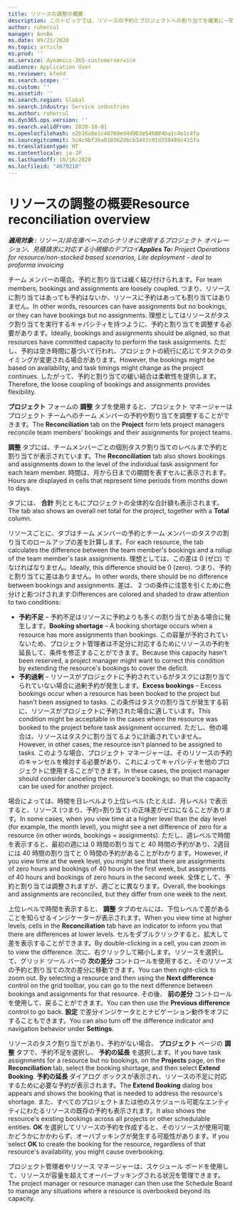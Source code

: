 ```yaml
---
title: リソースの調整の概要
description: このトピックでは、リソースの予約とプロジェクトへの割り当てを確実に一致させる方法について説明します。
author: ruhercul
manager: AnnBe
ms.date: 09/23/2020
ms.topic: article
ms.prod: ''
ms.service: dynamics-365-customerservice
audience: Application User
ms.reviewer: kfend
ms.search.scope: ''
ms.custom: ''
ms.assetid: ''
ms.search.region: Global
ms.search.industry: Service industries
ms.author: ruhercul
ms.dyn365.ops.version: ''
ms.search.validFrom: 2020-10-01
ms.openlocfilehash: e2b16a6e1c48769ed4d903e546804ba1c4e1c4fa
ms.sourcegitcommit: 5c4c9bf3ba018562d6cb3443c01d550489c415fa
ms.translationtype: HT
ms.contentlocale: ja-JP
ms.lasthandoff: 10/16/2020
ms.locfileid: "4079210"
---
```

# <a name="resource-reconciliation-overview"></a><span data-ttu-id="46080-103">リソースの調整の概要</span><span class="sxs-lookup"><span data-stu-id="46080-103">Resource reconciliation overview</span></span>

<span data-ttu-id="46080-104">_**適用対象 :** リソース/非在庫ベースのシナリオに使用するプロジェクト オペレーション、見積請求に対応する小規模のデプロイ_</span><span class="sxs-lookup"><span data-stu-id="46080-104">_**Applies To:** Project Operations for resource/non-stocked based scenarios, Lite deployment - deal to proforma invoicing_</span></span>

<span data-ttu-id="46080-105">チーム メンバーの場合、予約と割り当ては緩く結び付けられます。</span><span class="sxs-lookup"><span data-stu-id="46080-105">For team members, bookings and assignments are loosely coupled.</span></span> <span data-ttu-id="46080-106">つまり、リソースに割り当てはあっても予約はないか、リソースに予約はあっても割り当てはありません。</span><span class="sxs-lookup"><span data-stu-id="46080-106">In other words, resources can have assignments but no bookings, or they can have bookings but no assignments.</span></span> <span data-ttu-id="46080-107">理想としてはリソースがタスク割り当てを実行するキャパシティを持つように、予約と割り当てを調整する必要があります。</span><span class="sxs-lookup"><span data-stu-id="46080-107">Ideally, bookings and assignments should be aligned, so that resources have committed capacity to perform the task assignments.</span></span> <span data-ttu-id="46080-108">ただし、予約は空き時間に基づいて行われ、プロジェクトの続行に応じてタスクのタイミングが変更される場合があります。</span><span class="sxs-lookup"><span data-stu-id="46080-108">However, the bookings might be based on availability, and task timings might change as the project continues.</span></span> <span data-ttu-id="46080-109">したがって、予約と割り当ての緩い結合は柔軟性を提供します。</span><span class="sxs-lookup"><span data-stu-id="46080-109">Therefore, the loose coupling of bookings and assignments provides flexibility.</span></span>

<span data-ttu-id="46080-110">**プロジェクト** フォームの **調整** タブを使用すると、プロジェクト マネージャーはプロジェクト チームへのチーム メンバーの予約や割り当てを調整することができます。</span><span class="sxs-lookup"><span data-stu-id="46080-110">The **Reconciliation** tab on the **Project** form lets project managers reconcile team members' bookings and their assignments for project teams.</span></span>

<span data-ttu-id="46080-111">**調整** タブには、チームメンバーごとの個別タスク割り当てのレベルまで予約と割り当てが表示されています。</span><span class="sxs-lookup"><span data-stu-id="46080-111">The **Reconciliation** tab also shows bookings and assignments down to the level of the individual task assignment for each team member.</span></span> <span data-ttu-id="46080-112">時間は、月から日までの期間を表すセルに表示されます。</span><span class="sxs-lookup"><span data-stu-id="46080-112">Hours are displayed in cells that represent time periods from months down to days.</span></span>

<span data-ttu-id="46080-113">タブには、 **合計** 列とともにプロジェクトの全体的な合計額も表示されます。</span><span class="sxs-lookup"><span data-stu-id="46080-113">The tab also shows an overall net total for the project, together with a **Total** column.</span></span>

<span data-ttu-id="46080-114">リソースごとに、タブはチーム メンバーの予約とチーム メンバーのタスクの割り当てのロールアップの差を計算します。</span><span class="sxs-lookup"><span data-stu-id="46080-114">For each resource, the tab calculates the difference between the team member's bookings and a rollup of the team member's task assignments.</span></span> <span data-ttu-id="46080-115">理想としては、この差は 0 (ゼロ) でなければなりません。</span><span class="sxs-lookup"><span data-stu-id="46080-115">Ideally, this difference should be 0 (zero).</span></span> <span data-ttu-id="46080-116">つまり、予約と割り当てに差はありません。</span><span class="sxs-lookup"><span data-stu-id="46080-116">In other words, there should be no difference between bookings and assignments.</span></span> <span data-ttu-id="46080-117">差は、 2 つの条件に注意を引くために色分けと影つけされます:</span><span class="sxs-lookup"><span data-stu-id="46080-117">Differences are colored and shaded to draw attention to two conditions:</span></span>

- <span data-ttu-id="46080-118">**予約不足** – 予約不足はリソースに予約よりも多くの割り当てがある場合に発生します。</span><span class="sxs-lookup"><span data-stu-id="46080-118">**Booking shortage** – A booking shortage occurs when a resource has more assignments than bookings.</span></span> <span data-ttu-id="46080-119">この容量が予約されていないため、プロジェクト管理者は不足分に対応するためにリソースの予約を延長して、条件を修正することができます。</span><span class="sxs-lookup"><span data-stu-id="46080-119">Because this capacity hasn't been reserved, a project manager might want to correct this condition by extending the resource's bookings to cover the deficit.</span></span>
- <span data-ttu-id="46080-120">**予約過剰** – リソースがプロジェクトに予約されているがタスクには割り当てられていない場合に過剰予約が発生します。</span><span class="sxs-lookup"><span data-stu-id="46080-120">**Excess bookings** – Excess bookings occur when a resource has been booked to the project but hasn't been assigned to tasks.</span></span> <span data-ttu-id="46080-121">この条件はタスクの割り当てが発生する前に、リソースがプロジェクトに予約された場合に適しています。</span><span class="sxs-lookup"><span data-stu-id="46080-121">This condition might be acceptable in the cases where the resource was booked to the project before task assignment occurred.</span></span> <span data-ttu-id="46080-122">ただし、他の場合は、リソースはタスクに割り当てるように計画されていません。</span><span class="sxs-lookup"><span data-stu-id="46080-122">However, in other cases, the resource isn't planned to be assigned to tasks.</span></span> <span data-ttu-id="46080-123">このような場合、プロジェクト マネージャーは、そのリソースの予約のキャンセルを検討する必要があり、これによってキャパシティを他のプロジェクトに使用することができます。</span><span class="sxs-lookup"><span data-stu-id="46080-123">In these cases, the project manager should consider canceling the resource's bookings, so that the capacity can be used for another project.</span></span>

<span data-ttu-id="46080-124">場合によっては、時間を日レベルより上位レベル (たとえば、月レベル) で表示すると、リソース (つまり、予約=割り当て) の正味差がゼロになることがあります。</span><span class="sxs-lookup"><span data-stu-id="46080-124">In some cases, when you view time at a higher level than the day level (for example, the month level), you might see a net difference of zero for a resource (in other words, bookings = assignments).</span></span> <span data-ttu-id="46080-125">ただし、週レベルで時間を表示すると、最初の週には 0 時間の割り当てと 40 時間の予約があり、2週目には 40 時間の割り当てと 0 時間の予約があることがわかります。</span><span class="sxs-lookup"><span data-stu-id="46080-125">However, if you view time at the week level, you might see that there are assignments of zero hours and bookings of 40 hours in the first week, but assignments of 40 hours and bookings of zero hours in the second week.</span></span> <span data-ttu-id="46080-126">全体として、予約と割り当ては調整されますが、週ごとに異なります。</span><span class="sxs-lookup"><span data-stu-id="46080-126">Overall, the bookings and assignments are reconciled, but they differ from one week to the next.</span></span>

<span data-ttu-id="46080-127">上位レベルで時間を表示すると、 **調整** タブのセルには、下位レベルで差があることを知らせるインジケーターが表示されます。</span><span class="sxs-lookup"><span data-stu-id="46080-127">When you view time at higher levels, cells in the **Reconciliation** tab have an indicator to inform you that there are differences at lower levels.</span></span> <span data-ttu-id="46080-128">セルをダブルクリックすると、拡大して差を表示することができます。</span><span class="sxs-lookup"><span data-stu-id="46080-128">By double-clicking in a cell, you can zoom in to view the difference.</span></span> <span data-ttu-id="46080-129">次に、右クリックして縮小します。リソースを選択して、グリッド ツール バーの **次の差分** コントロールを使用すると、そのリソースの予約と割り当ての次の差分に移動できます。</span><span class="sxs-lookup"><span data-stu-id="46080-129">You can then right-click to zoom out. By selecting a resource and then using the **Next difference** control on the grid toolbar, you can go to the next difference between bookings and assignments for that resource.</span></span> <span data-ttu-id="46080-130">その後、 **前の差分** コントロールを使用して、戻ることができます。</span><span class="sxs-lookup"><span data-stu-id="46080-130">You can then use the **Previous difference** control to go back.</span></span> <span data-ttu-id="46080-131">**設定** で差分インジケータととナビゲーション動作をオフにすることもできます。</span><span class="sxs-lookup"><span data-stu-id="46080-131">You can also turn off the difference indicator and navigation behavior under **Settings**.</span></span>


<span data-ttu-id="46080-132">リソースのタスク割り当てがあり、予約がない場合、 **プロジェクト** ページの **調整** タブで、予約不足を選択し、 **予約の延長** を選択します。</span><span class="sxs-lookup"><span data-stu-id="46080-132">If you have task assignments for a resource but no bookings, on the **Projects** page, on the **Reconciliation** tab, select the booking shortage, and then select **Extend Booking**.</span></span> <span data-ttu-id="46080-133">**予約の延長** ダイアログ ボックスが表示され、リソースの不足に対応するために必要な予約が表示されます。</span><span class="sxs-lookup"><span data-stu-id="46080-133">The **Extend Booking** dialog box appears and shows the booking that is needed to address the resource's shortage.</span></span> <span data-ttu-id="46080-134">また、すべてのプロジェクトまたは他のスケジュール可能なエンティティにわたるリソースの既存の予約も表示されます。</span><span class="sxs-lookup"><span data-stu-id="46080-134">It also shows the resource's existing bookings across all projects or other schedulable entities.</span></span> <span data-ttu-id="46080-135">**OK** を選択してリソースの予約を作成すると、そのリソースが使用可能かどうかにかかわらず、オーバブッキングが発生する可能性があります。</span><span class="sxs-lookup"><span data-stu-id="46080-135">If you select **OK** to create the booking for the resource, regardless of that resource's availability, you might cause overbooking.</span></span>

<span data-ttu-id="46080-136">プロジェクト管理者やリソース マネージャーは、スケジュール ボードを使用して、リソースが容量を超えてオーバーブッキングされる状況を管理できます。</span><span class="sxs-lookup"><span data-stu-id="46080-136">The project manager or resource manager can then use the Schedule Board to manage any situations where a resource is overbooked beyond its capacity.</span></span>

